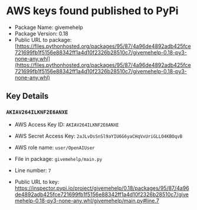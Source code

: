# AWS keys found published to PyPi

* Package Name: givemehelp
* Package Version: 0.18
* Public URL to package: [https://files.pythonhosted.org/packages/95/87/4a96de4892adb425fce721699fb1f5156e88342ff1a4d10f2326b28510c7/givemehelp-0.18-py3-none-any.whl](https://files.pythonhosted.org/packages/95/87/4a96de4892adb425fce721699fb1f5156e88342ff1a4d10f2326b28510c7/givemehelp-0.18-py3-none-any.whl)

## Key Details

### `AKIAV264ILKNF2E6ANXE`

* AWS Access Key ID: `AKIAV264ILKNF2E6ANXE`
* AWS Secret Access Key: `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` 
* AWS role name: `user/OpenAIUser`
* File in package: `givemehelp/main.py`
* Line number: `7`

* Public URL to key: https://inspector.pypi.io/project/givemehelp/0.18/packages/95/87/4a96de4892adb425fce721699fb1f5156e88342ff1a4d10f2326b28510c7/givemehelp-0.18-py3-none-any.whl/givemehelp/main.py#line.7


